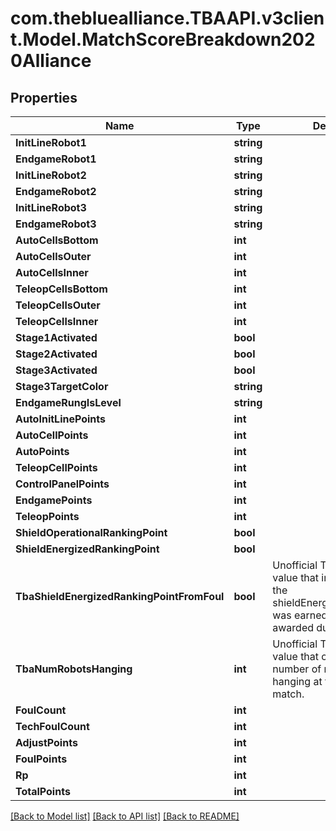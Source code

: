 
# com.thebluealliance.TBAAPI.v3client.Model.MatchScoreBreakdown2020Alliance

## Properties

Name | Type | Description | Notes
------------ | ------------- | ------------- | -------------
**InitLineRobot1** | **string** |  | [optional] 
**EndgameRobot1** | **string** |  | [optional] 
**InitLineRobot2** | **string** |  | [optional] 
**EndgameRobot2** | **string** |  | [optional] 
**InitLineRobot3** | **string** |  | [optional] 
**EndgameRobot3** | **string** |  | [optional] 
**AutoCellsBottom** | **int** |  | [optional] 
**AutoCellsOuter** | **int** |  | [optional] 
**AutoCellsInner** | **int** |  | [optional] 
**TeleopCellsBottom** | **int** |  | [optional] 
**TeleopCellsOuter** | **int** |  | [optional] 
**TeleopCellsInner** | **int** |  | [optional] 
**Stage1Activated** | **bool** |  | [optional] 
**Stage2Activated** | **bool** |  | [optional] 
**Stage3Activated** | **bool** |  | [optional] 
**Stage3TargetColor** | **string** |  | [optional] 
**EndgameRungIsLevel** | **string** |  | [optional] 
**AutoInitLinePoints** | **int** |  | [optional] 
**AutoCellPoints** | **int** |  | [optional] 
**AutoPoints** | **int** |  | [optional] 
**TeleopCellPoints** | **int** |  | [optional] 
**ControlPanelPoints** | **int** |  | [optional] 
**EndgamePoints** | **int** |  | [optional] 
**TeleopPoints** | **int** |  | [optional] 
**ShieldOperationalRankingPoint** | **bool** |  | [optional] 
**ShieldEnergizedRankingPoint** | **bool** |  | [optional] 
**TbaShieldEnergizedRankingPointFromFoul** | **bool** | Unofficial TBA-computed value that indicates whether the shieldEnergizedRankingPoint was earned normally or awarded due to a foul. | [optional] 
**TbaNumRobotsHanging** | **int** | Unofficial TBA-computed value that counts the number of robots who were hanging at the end of the match. | [optional] 
**FoulCount** | **int** |  | [optional] 
**TechFoulCount** | **int** |  | [optional] 
**AdjustPoints** | **int** |  | [optional] 
**FoulPoints** | **int** |  | [optional] 
**Rp** | **int** |  | [optional] 
**TotalPoints** | **int** |  | [optional] 

[[Back to Model list]](../README.md#documentation-for-models)
[[Back to API list]](../README.md#documentation-for-api-endpoints)
[[Back to README]](../README.md)

